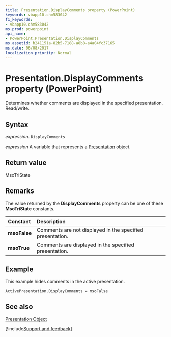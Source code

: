 ```yaml
---
title: Presentation.DisplayComments property (PowerPoint)
keywords: vbapp10.chm583042
f1_keywords:
- vbapp10.chm583042
ms.prod: powerpoint
api_name:
- PowerPoint.Presentation.DisplayComments
ms.assetid: b241151a-82b5-7188-a8b8-a4a04fc37165
ms.date: 06/08/2017
localization_priority: Normal
---
```



# Presentation.DisplayComments property (PowerPoint)

Determines whether comments are displayed in the specified presentation. Read/write.


## Syntax

_expression_. `DisplayComments`

_expression_ A variable that represents a [Presentation](PowerPoint.Presentation.md) object.


## Return value

MsoTriState


## Remarks

The value returned by the  **DisplayComments** property can be one of these **MsoTriState** constants.



|Constant|Description|
|:-----|:-----|
|**msoFalse**|Comments are not displayed in the specified presentation.|
|**msoTrue**| Comments are displayed in the specified presentation.|

## Example

This example hides comments in the active presentation.


```vb
ActivePresentation.DisplayComments = msoFalse
```


## See also


[Presentation Object](PowerPoint.Presentation.md)

[!include[Support and feedback](~/includes/feedback-boilerplate.md)]